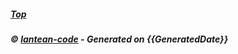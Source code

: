 
##### [Top](#top)
##### © [lantean-code](https://github.com/lantean-code) - _Generated on {{GeneratedDate}}_
